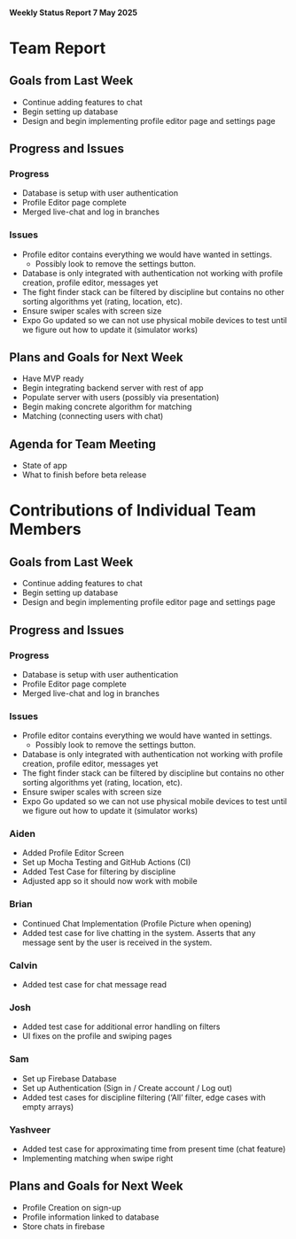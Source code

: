  #### Weekly Status Report 7 May 2025

# Team Report

## Goals from Last Week
 - Continue adding features to chat
 - Begin setting up database
 - Design and begin implementing profile editor page and settings page

## Progress and Issues

### Progress
 - Database is setup with user authentication
 - Profile Editor page complete
 - Merged live-chat and log in branches

### Issues
 - Profile editor contains everything we would have wanted in settings.
   - Possibly look to remove the settings button.
 - Database is only integrated with authentication not working with profile creation, profile editor, messages yet
 - The fight finder stack can be filtered by discipline but contains no other sorting algorithms yet (rating, location, etc).
 - Ensure swiper scales with screen size
 - Expo Go updated so we can not use physical mobile devices to test until we figure out how to update it (simulator works)

## Plans and Goals for Next Week
 - Have MVP ready
 - Begin integrating backend server with rest of app
 - Populate server with users (possibly via presentation)
 - Begin making concrete algorithm for matching
 - Matching (connecting users with chat)

## Agenda for Team Meeting
 - State of app
 - What to finish before beta release

# Contributions of Individual Team Members

## Goals from Last Week
 - Continue adding features to chat
 - Begin setting up database
 - Design and begin implementing profile editor page and settings page

## Progress and Issues

### Progress
 - Database is setup with user authentication
 - Profile Editor page complete
 - Merged live-chat and log in branches

### Issues
 - Profile editor contains everything we would have wanted in settings.
   - Possibly look to remove the settings button.
 - Database is only integrated with authentication not working with profile creation, profile editor, messages yet
 - The fight finder stack can be filtered by discipline but contains no other sorting algorithms yet (rating, location, etc).
 - Ensure swiper scales with screen size
 - Expo Go updated so we can not use physical mobile devices to test until we figure out how to update it (simulator works)

### Aiden
 - Added Profile Editor Screen
 - Set up Mocha Testing and GitHub Actions (CI)
 - Added Test Case for filtering by discipline
 - Adjusted app so it should now work with mobile

### Brian
 - Continued Chat Implementation (Profile Picture when opening)
 - Added test case for live chatting in the system. Asserts that any message sent by the user is received in the system.

### Calvin
 - Added test case for chat message read

### Josh
 - Added test case for additional error handling on filters
 - UI fixes on the profile and swiping pages

### Sam
 - Set up Firebase Database
 - Set up Authentication (Sign in / Create account / Log out)
 - Added test cases for discipline filtering (‘All’ filter, edge cases with empty arrays)

### Yashveer
 - Added test case for approximating time from present time (chat feature)
 - Implementing matching when swipe right

## Plans and Goals for Next Week
 - Profile Creation on sign-up
 - Profile information linked to database
 - Store chats in firebase
